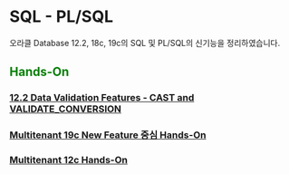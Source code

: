 
<H1>SQL - PL/SQL</H1>

오라클 Database 12.2, 18c, 19c의 SQL 및 PL/SQL의 신기능을 정리하였습니다.

<H2><font color="green"> Hands-On</fornt></H2>
<H3><a href="https://livesql.oracle.com/apex/livesql/file/tutorial_EDVE861IMHO1W3Q654ES9EQQW.html"> 
12.2 Data Validation Features - CAST and VALIDATE_CONVERSION </a> </H3>
<H3><a href="https://github.com/oracle19c-cookbook/Availability-Scalability/blob/master/Multitenant/Hands-On_Multitenant.zip">
Multitenant 19c New Feature 중심 Hands-On </a> </H3>
<H3><a href="https://github.com/oracle19c-cookbook/Availability-Scalability/blob/master/Multitenant/Multitenant%20database_12C.pdf"> Multitenant 12c Hands-On </a></H3>
